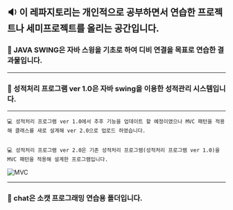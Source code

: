 <h2>🔉 이 레파지토리는 개인적으로 공부하면서 연습한 프로젝트나 세미프로젝트를 올리는 공간입니다.</h2>




<h3>📑 JAVA SWING은 자바 스윙을 기초로 하여 디비 연결을 목표로 연습한 결과물입니다.</h3>
<hr/>



<h3>📑 성적처리 프로그램 ver 1.0은 자바 swing을 이용한 성적관리 시스템입니다.</h3>
<hr/>
    
    💻 성적처리 프로그램 ver 1.0에서 추후 기능을 업데이트 할 예정이였으나 MVC 패턴을 적용해 클래스를 새로 설계해 ver 2.0으로 업로드 하였습니다.
    
   
    💻 성적처리 프로그램 ver 2.0은 기존 성적처리 프로그램(성적처리 프로그램 ver 1.0)을 MVC 패턴을 적용해 설계한 프로그램입니다.
    
    
![MVC](https://user-images.githubusercontent.com/92250627/138562569-0244d4eb-5501-49d8-84a3-8f6389d31bda.png)


<hr/>
<h3>📑 chat은 소캣 프로그래밍 연습용 폴더입니다.</h3>
